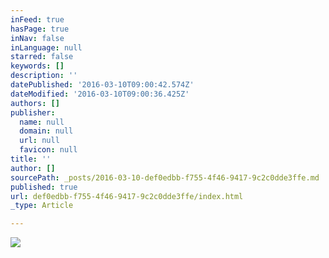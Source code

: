 ```yaml
---
inFeed: true
hasPage: true
inNav: false
inLanguage: null
starred: false
keywords: []
description: ''
datePublished: '2016-03-10T09:00:42.574Z'
dateModified: '2016-03-10T09:00:36.425Z'
authors: []
publisher:
  name: null
  domain: null
  url: null
  favicon: null
title: ''
author: []
sourcePath: _posts/2016-03-10-def0edbb-f755-4f46-9417-9c2c0dde3ffe.md
published: true
url: def0edbb-f755-4f46-9417-9c2c0dde3ffe/index.html
_type: Article

---
```

![](https://the-grid-user-content.s3-us-west-2.amazonaws.com/fc72f120-6e20-477e-b5f9-d3642724d4a1.jpg)